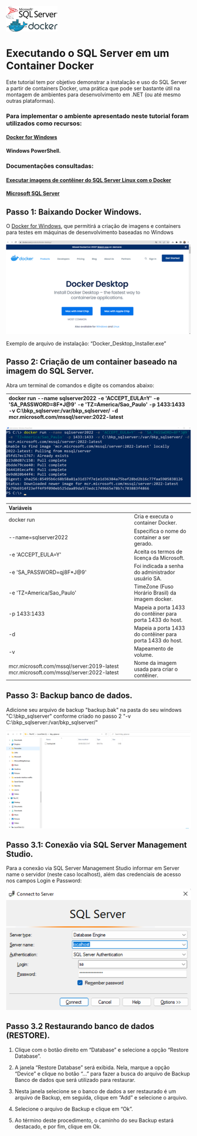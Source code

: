 ![logo_sql_docker.png](img/logo_sql_docker.png)

# Executando o SQL Server em um Container Docker
Este tutorial tem por objetivo demonstrar a instalação e uso do SQL Server a partir de containers Docker, uma prática que pode ser bastante útil na montagem de ambientes para desenvolvimento em .NET (ou até mesmo outras plataformas). 

### Para implementar o ambiente apresentado neste tutorial foram utilizados como recursos:  
#### [Docker for Windows](https://www.docker.com/docker-windows/)
#### Windows PowerShell.  

### Documentações consultadas:  

#### [Executar imagens de contêiner do SQL Server Linux com o Docker](https://hub.docker.com/_/microsoft-mssql-server)
#### [Microsoft SQL Server](https://hub.docker.com/_/microsoft-mssql-server)

## Passo 1: Baixando Docker  Windows.

O [Docker for Windows](https://www.docker.com/docker-windows/), que permitirá a criação de imagens e containers para testes em máquinas de desenvolvimento baseadas no Windows

![docker_for_windows.png](img/docker_for_windows.png)

Exemplo de arquivo de instalação: “Docker_Desktop_Installer.exe”

## Passo 2: Criação de um container baseado na imagem do SQL Server.

Abra um terminal de comandos e digite os comandos abaixo:

|docker run --name sqlserver2022 -e 'ACCEPT_EULA=Y' -e 'SA_PASSWORD=8F*J@9'  -e 'TZ=America/Sao_Paulo' -p 1433:1433 -v C:\bkp_sqlserver\:/var/bkp_sqlserver/ -d mcr.microsoft.com/mssql/server:2022-latest| 
| :--- | 

![docker_run.png](img/docker_run.png)

 
| Variáveis                  |                                                                                                         |
| :---                       | :---                                                                                                    |
| docker run                 | Cria e executa o container Docker.                                                                      |
| --name=sqlserver2022       | Especifica o nome do container a ser gerado.                                                            |
| -e 'ACCEPT_EULA=Y'         | Aceita os termos de licença da Microsoft.                                                               |
| -e 'SA_PASSWORD=qj8F*J@9'  | Foi indicada a senha do administrador usuário SA.                                                       |
| -e 'TZ=America/Sao_Paulo'  | TimeZone (Fuso Horário Brasil) da imagem docker.                                                        |
| -p 1433:1433               | Mapeia a porta 1433 do contêiner para porta 1433 do host.                                               |
| -d                         | Mapeia a porta 1433 do contêiner para porta 1433 do host.                                               |
| -v                         | Mapeamento de volume.                                                                                   |
| mcr.microsoft.com/mssql/server:2019-latest  mcr.microsoft.com/mssql/server:2022-latest | Nome da imagem usada para criar o contêiner.|

## Passo 3: Backup banco de dados.

Adicione seu arquivo de backup "backup.bak" na pasta do seu windows "C:\bkp_sqlserver" conforme criado no passo 2 "-v C:\bkp_sqlserver\:/var/bkp_sqlserver/"

![bkp_sql_server.png](img/bkp_sql_server.png)


## Passo 3.1: Conexão via SQL Server Management Studio.

Para a conexão via SQL Server Management Studio informar em Server name o servidor (neste caso localhost), além das credenciais de acesso nos campos Login e Password:

![conexao_sql_server.png](img/conexao_sql_server.png)

## Passo 3.2 Restaurando banco de dados (RESTORE).

01) Clique com o botão direito em “Database” e selecione a opção “Restore Database”.

02) A janela “Restore Database” será exibida. Nela, marque a opção “Device” e clique no botão “…” para fazer a busca do arquivo de Backup Banco de dados que será utilizado para restaurar.

03) Nesta janela selecione se o banco de dados a ser restaurado é um arquivo de Backup, em seguida, clique em “Add” e selecione o arquivo.

04) Selecione o arquivo de Backup e clique em “Ok”.

05) Ao término deste procedimento, o caminho do seu Backup estará destacado, e por fim, clique em Ok.















